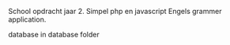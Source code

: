 School opdracht jaar 2. Simpel php en javascript Engels grammer application.

database in database folder
